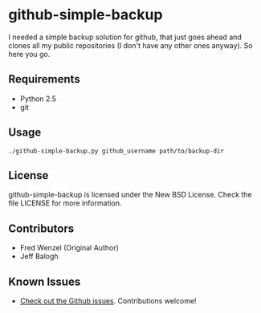# github-simple-backup

I needed a simple backup solution for github, that just goes ahead and clones
all my public repositories (I don't have any other ones anyway). So here you
go.


## Requirements

* Python 2.5
* git

## Usage

    ./github-simple-backup.py github_username path/to/backup-dir


## License

github-simple-backup is licensed under the New BSD License. Check the file
LICENSE for more information.


## Contributors

* Fred Wenzel (Original Author)
* Jeff Balogh


## Known Issues

* [Check out the Github issues](https://github.com/fwenzel/github-simple-backup/issues).
  Contributions welcome!
